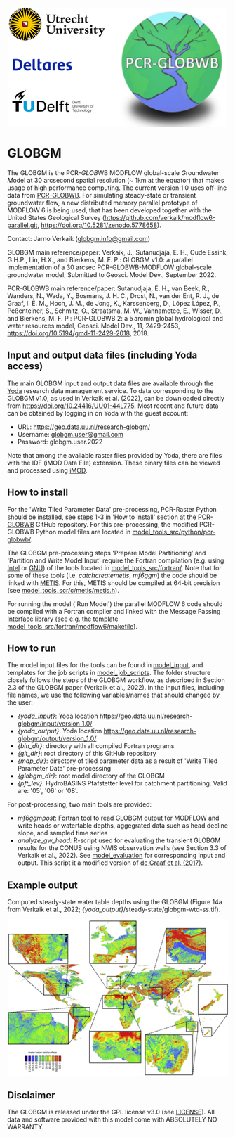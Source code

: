 ![](logo.png)

# GLOBGM

The GLOBGM is the PCR-*GLOB*WB MODFLOW global-scale *G*roundwater *M*odel at 30 arcsecond spatial resolution (~ 1km at the equator) that makes usage of high performance computing. The current version 1.0 uses off-line data from [PCR-GLOBWB](https://globalhydrology.nl/research/models/pcr-globwb-2-0/). For simulating steady-state or transient groundwater flow, a new distributed memory parallel prototype of MODFLOW 6 is being used, that has been developed together with the United States Geological Survey (https://github.com/verkaik/modflow6-parallel.git, https://doi.org/10.5281/zenodo.5778658).

Contact: Jarno Verkaik (globgm.info@gmail.com)

GLOBGM main reference/paper: Verkaik, J., Sutanudjaja, E. H., Oude Essink, G.H.P., Lin, H.X., and Bierkens, M. F. P.: GLOBGM v1.0: a parallel implementation of a 30 arcsec PCR-GLOBWB-MODFLOW global-scale groundwater model, Submitted to Geosci. Model Dev., September 2022.

PCR-GLOBWB main reference/paper: Sutanudjaja, E. H., van Beek, R., Wanders, N., Wada, Y., Bosmans, J. H. C., Drost, N., van der Ent, R. J., de Graaf, I. E. M., Hoch, J. M., de Jong, K., Karssenberg, D., López López, P., Peßenteiner, S., Schmitz, O., Straatsma, M. W., Vannametee, E., Wisser, D., and Bierkens, M. F. P.: PCR-GLOBWB 2: a 5 arcmin global hydrological and water resources model, Geosci. Model Dev., 11, 2429-2453, https://doi.org/10.5194/gmd-11-2429-2018, 2018.

## Input and output data files (including Yoda access)

The main GLOBGM input and output data files are available through the [Yoda](https://www.uu.nl/en/research/yoda) research data management service. To data corresponding to the GLOBGM v1.0, as used in Verkaik et al. (2022), can be downloaded directly from https://doi.org/10.24416/UU01-44L775. Most recent and future data can be obtained by logging in on Yoda with the guest account:

- URL: https://geo.data.uu.nl/research-globgm/
- Username: globgm.user@gmail.com
- Password: globgm.user.2022

Note that among the available raster files provided by Yoda, there are files with the IDF (iMOD Data File) extension. These binary files can be viewed and processed using [iMOD](https://oss.deltares.nl/web/imod/download-imod5).

## How to install

For the 'Write Tiled Parameter Data' pre-processing, PCR-Raster Python should be installed, see steps 1-3 in 'How to install' section at the [PCR-GLOBWB](https://github.com/UU-Hydro/PCR-GLOBWB_model) GitHub repository. For this pre-processing, the modified PCR-GLOBWB Python model files are located in [model_tools_src/python/pcr-globwb/](model_tools_src/python/pcr-globwb/).

The GLOBGM pre-processing steps 'Prepare Model Partitioning' and 'Partition and Write Model Input' require the Fortran compilation (e.g. using [Intel](https://www.intel.com/content/www/us/en/developer/tools/oneapi/fortran-compiler.html#gs.hn3ht0) or [GNU](https://gcc.gnu.org/fortran/)) of the tools located in [model_tools_src/fortran/](model_tools_src/fortran/). Note that for some of these tools (i.e. *catchcreatemetis*, *mf6ggm*) the code should be linked with [METIS](http://glaros.dtc.umn.edu/gkhome/metis/metis/download). For this, METIS should be compiled at 64-bit precision (see [model_tools_scr/c/metis/metis.h](/model_tools_src/c/metis/metis.h)). 

For running the model ('Run Model') the parallel MODFLOW 6 code should be compiled with a Fortran compiler and linked with the Message Passing Interface library (see e.g. the template [model_tools_src/fortran/modflow6/makefile](model_tools_src/fortran/modflow6/makefile)).

## How to run

The model input files for the tools can be found in [model_input](model_input/), and templates for the job scripts in [model_job_scripts](model_job_scripts/). The folder structure closely follows the steps of the GLOBGM workflow, as described in Section 2.3 of the GLOBGM paper (Verkaik et al., 2022). In the input files, including file names, we use the following variables/names that should changed by the user:

- *{yoda_input}*: Yoda location https://geo.data.uu.nl/research-globgm/input/version_1.0/
- *{yoda_output}*: Yoda location https://geo.data.uu.nl/research-globgm/output/version_1.0/
- *{bin_dir}*: directory with all compiled Fortran programs
- *{git_dir}*: root directory of this GitHub repository 
- *{map_dir}*: directory of tiled parameter data as a result of 'Write Tiled Parameter Data' pre-processing
- *{globgm_dir}*: root model directory of the GLOBGM 
- *{pft_lev}*: HydroBASINS Pfafstetter level for catchment partitioning. Valid are: '05', '06' or '08'.

For post-processing, two main tools are provided:

- *mf6ggmpost*: Fortran tool to read GLOBGM output for MODFLOW and write heads or watertable depths, aggegrated data such as head decline slope, and sampled time series 
- *analyze_gw_head:* R-script used for evaluating the transient GLOBGM results for the CONUS using NWIS observation wells (see Section 3.3 of Verkaik et al., 2022). See [model_evaluation](model_valuation/) for corresponding input and output. This script it a modified version of [de Graaf et al. (2017)](https://doi.org/10.1016/j.advwatres.2017.01.011).

## Example output
Computed steady-state water table depths using the GLOBGM (Figure 14a from Verkaik et al., 2022; *{yoda_output}*/steady-state/globgm-wtd-ss.tif). 

![](example_output.png)

## Disclaimer

The GLOBGM is released under the GPL license v3.0 (see [LICENSE](LICENSE)). All data and software provided with this model come with ABSOLUTELY NO WARRANTY.
